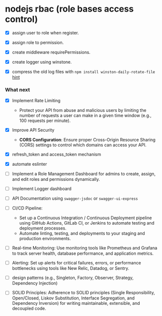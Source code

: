 # nodejs rbac (role bases access control)

- [x] assign user to role when register.
- [x] assign role to permission.
- [x] create middleware requirePermissions.

- [x] create logger using winstone.
- [x] compress the old log files with `npm install winston-daily-rotate-file` [hint](https://medium.com/@bjprajapati381/using-winston-for-logging-in-node-js-applications-d15302947c28)

### What next

- [x] Implement Rate Limiting

  - Protect your API from abuse and malicious users by limiting the number of requests a user can make in a given time window (e.g., 100 requests per minute).

- [x] Improve API Security

  - **CORS Configuration**: Ensure proper Cross-Origin Resource Sharing (CORS) settings to control which domains can access your
    API.

- [x] refresh_token and access_token mechanism

- [x] automate eslinter

- [ ] Implement a Role Management Dashboard for admins to create, assign, and edit roles and permissions dynamically.

- [ ] Implement Logger dashboard

- [ ] API Documentation using `swagger-jsdoc` or `swagger-ui-express`

- [ ] CI/CD Pipeline:

  - Set up a Continuous Integration / Continuous Deployment pipeline using GitHub Actions, GitLab CI, or Jenkins to automate testing and deployment processes.
  - Automate linting, testing, and deployments to your staging and production environments.

- [ ] Real-time Monitoring: Use monitoring tools like Prometheus and Grafana to track server health, database performance, and application metrics.

- [ ] Alerting: Set up alerts for critical failures, errors, or performance bottlenecks using tools like New Relic, Datadog, or Sentry.
- [ ] design patterns (e.g., Singleton, Factory, Observer, Strategy, Dependency Injection)
- [ ] SOLID Principles: Adherence to SOLID principles (Single Responsibility, Open/Closed, Liskov Substitution, Interface Segregation, and Dependency Inversion) for writing maintainable, extensible, and decoupled code.

